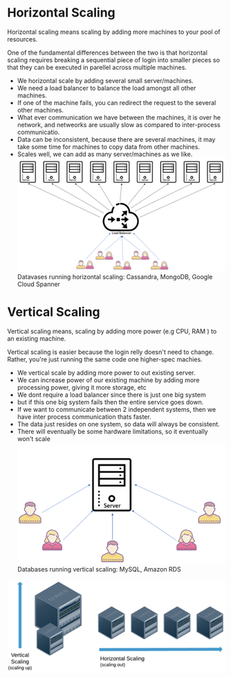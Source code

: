 # Horizontal Scaling

Horizontal scaling means scaling by adding more machines to your pool of resources.

One of the fundamental differences between the two is that horizontal scaling requires breaking a sequential piece of login into smaller pieces so that they can be executed in parellel across multiple machines.
- We horizontal scale by adding several small server/machines.
- We need a load balancer to balance the load amongst all other machines.
- If one of the machine fails, you can redirect the request to the several other machines.
- What ever communication we have between the machines, it is over he network, and netweorks are usually slow as compared to inter-process communicatio.
- Data can be inconsistent, because there are several machines, it may take some time for machines to copy data from other machines.
- Scales well, we can add as many server/machines as we like.
![](https://github.com/PriyankaKhire/SystemDesign/raw/main/Basics/Horizontal%20and%20Vertical%20Scaling/img/HorizontalScaling.PNG)
Datavases running horizontal scaling: Cassandra, MongoDB, Google Cloud Spanner

# Vertical Scaling
Vertical scaling means, scaling by adding more power (e.g CPU, RAM ) to an existing machine.

Vertical scaling is easier because the login relly doesn't need to change. Rather, you're just running the same code one higher-spec machies.
- We vertical scale by adding more power to out existing server.
- We can increase power of our existing machine by adding more processing power, giving it more storage, etc
- We dont require a load balancer since there is just one big system
- but if this one big system fails then the entire service goes down.
- If we want to communicate between 2 independent systems, then we have inter process communication thats faster.
- The data just resides on one system, so data will always be consistent.
- There will eventually be some hardware limitations, so it eventually won't scale
![](https://github.com/PriyankaKhire/SystemDesign/blob/main/Basics/Horizontal%20and%20Vertical%20Scaling/img/VerticalScaling.PNG?raw=true)
Databases running vertical scaling: MySQL, Amazon RDS

![](https://github.com/PriyankaKhire/SystemDesign/raw/main/Basics/Horizontal%20and%20Vertical%20Scaling/img/HorizontalVSVertical.PNG)


